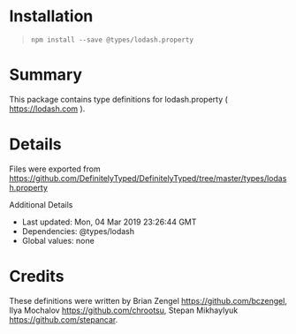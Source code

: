 # Installation
> `npm install --save @types/lodash.property`

# Summary
This package contains type definitions for lodash.property ( https://lodash.com ).

# Details
Files were exported from https://github.com/DefinitelyTyped/DefinitelyTyped/tree/master/types/lodash.property

Additional Details
 * Last updated: Mon, 04 Mar 2019 23:26:44 GMT
 * Dependencies: @types/lodash
 * Global values: none

# Credits
These definitions were written by Brian Zengel <https://github.com/bczengel>, Ilya Mochalov <https://github.com/chrootsu>, Stepan Mikhaylyuk <https://github.com/stepancar>.
